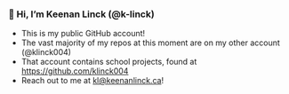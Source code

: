 ### 👋 Hi, I’m Keenan Linck (@k-linck)
- This is my public GitHub account!
- The vast majority of my repos at this moment are on my other account (@klinck004)
- That account contains school projects, found at https://github.com/klinck004
- Reach out to me at kl@keenanlinck.ca!
<!---
k-linck/k-linck is a ✨ special ✨ repository because its `README.md` (this file) appears on your GitHub profile.
You can click the Preview link to take a look at your changes.
--->
